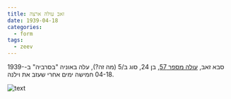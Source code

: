 ```yaml
---
title: זאב עולה ארצה
date: 1939-04-18
categories:
  - form
tags:
  - zeev
---
```


סבא זאב, [עולה מספר 57](https://www.myheritage.co.il/research/collection-11018/%D7%99%D7%A9%D7%A8%D7%90%D7%9C-%D7%A8%D7%A9%D7%99%D7%9E%D7%95%D7%AA-%D7%A2%D7%95%D7%9C%D7%99%D7%9D?itemId=117877-&action=showRecord&recordTitle=%D7%95%D7%95%D7%9C%D7%A3+%D7%A7%D7%A0%D7%99%D7%92%D7%A1%D7%91%D7%A8%D7%92),
בן 24,
סוג ב/5 (מה זה?),
עלה באוניה "בסרביה" ב-1939-04-18
חמישה ימים אחרי שעזב את וילנה.

![text](/pupko-papers/assets/images/1939-04-18-wulf-immigration.jpg)


